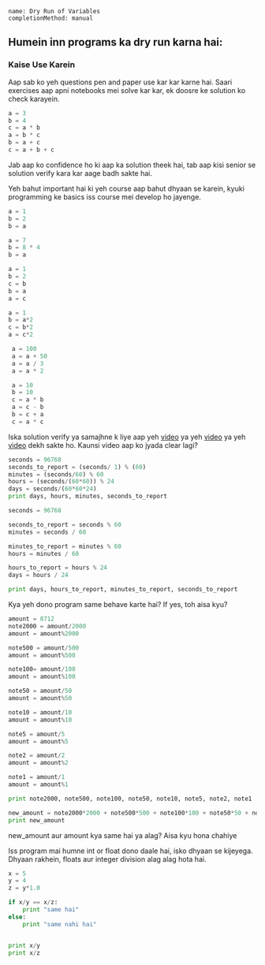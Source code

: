```ngMeta
name: Dry Run of Variables
completionMethod: manual
```

## Humein inn programs ka dry run karna hai:
### Kaise Use Karein
Aap sab ko yeh questions pen and paper use kar kar karne hai. Saari exercises aap apni notebooks mei solve kar kar, ek doosre ke solution ko check karayein.

<!-- TODO : Variables ka dry run samajhne ke liye aap iss video ko dekhein. -->

```python
a = 3
b = 4
c = a * b
a = b * c
b = a + c
c = a + b + c
```

Jab aap ko confidence ho ki aap ka solution theek hai, tab aap kisi senior se solution verify kara kar aage badh sakte hai.

Yeh bahut important hai ki yeh course aap bahut dhyaan se karein, kyuki programming ke basics iss course mei develop ho jayenge.

<!-- TODO : Dry run kaise karte hai iske liye yeh video dekho. -->

```python
a = 1
b = 2
b = a
```

```python
a = 7
b = 8 * 4
b = a
```

```python
a = 1
b = 2
c = b
b = a 
a = c
```

```python
a = 1
b = a*2
c = b*2
a = c*2
```

```python
 a = 100
 a = a + 50
 a = a / 3
 a = a * 2
```

```python
 a = 10
 b = 10
 c = a * b
 a = c - b
 b = c + a
 c = a * c
```
Iska solution verify ya samajhne k liye aap yeh [video](https://www.youtube.com/watch?v=fny5w_YKSc8) ya yeh [video](https://www.youtube.com/watch?v=RsmMloOHrRQ) ya yeh [video](https://www.youtube.com/watch?v=pyFetzD0b38) dekh sakte ho. Kaunsi video aap ko jyada clear lagi?

<!-- TODO: MODULUS KA KHUD KA EK MINI COURSE CURATE KARNA HOGA -->
```python
seconds = 96768
seconds_to_report = (seconds/ 1) % (60)
minutes = (seconds/60) % 60 
hours = (seconds/(60*60)) % 24
days = seconds/(60*60*24)
print days, hours, minutes, seconds_to_report
```


```python
seconds = 96768

seconds_to_report = seconds % 60
minutes = seconds / 60

minutes_to_report = minutes % 60
hours = minutes / 60

hours_to_report = hours % 24
days = hours / 24

print days, hours_to_report, minutes_to_report, seconds_to_report
```

Kya yeh dono program same behave karte hai? If yes, toh aisa kyu?


```python
amount = 8712
note2000 = amount/2000
amount = amount%2000

note500 = amount/500
amount = amount%500

note100= amount/100
amount = amount%100

note50 = amount/50
amount = amount%50

note10 = amount/10
amount = amount%10

note5 = amount/5
amount = amount%5

note2 = amount/2
amount = amount%2

note1 = amount/1
amount = amount%1

print note2000, note500, note100, note50, note10, note5, note2, note1

new_amount = note2000*2000 + note500*500 + note100*100 + note50*50 + note10*10 + note5*5 + note2*2 + note1*1
print new_amount

```
new_amount aur amount kya same hai ya alag? Aisa kyu hona chahiye


Iss program mai humne int or float dono daale hai, isko dhyaan se kijeyega. Dhyaan rakhein, floats aur integer division alag alag hota hai.

```python
x = 5
y = 4
z = y*1.0

if x/y == x/z:
	print "same hai"
else:
	print "same nahi hai"	


print x/y
print x/z
```
<!-- TODO: division of floats and integers: EXPLAIN: NEED A NEW CHAPTER IN ITSELF -->
